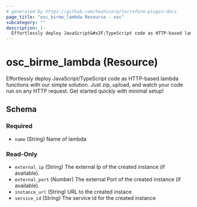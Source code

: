 ```yaml
---
# generated by https://github.com/hashicorp/terraform-plugin-docs
page_title: "osc_birme_lambda Resource - osc"
subcategory: ""
description: |-
  Effortlessly deploy JavaScript&#x2F;TypeScript code as HTTP-based lambda functions with our simple solution. Just zip, upload, and watch your code run on any HTTP request. Get started quickly with minimal setup!
---
```


# osc_birme_lambda (Resource)

Effortlessly deploy JavaScript&#x2F;TypeScript code as HTTP-based lambda functions with our simple solution. Just zip, upload, and watch your code run on any HTTP request. Get started quickly with minimal setup!



<!-- schema generated by tfplugindocs -->
## Schema

### Required

- `name` (String) Name of lambda

### Read-Only

- `external_ip` (String) The external Ip of the created instance (if available).
- `external_port` (Number) The external Port of the created instance (if available).
- `instance_url` (String) URL to the created instace
- `service_id` (String) The service id for the created instance
